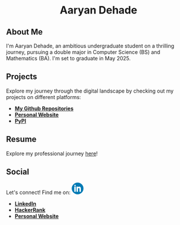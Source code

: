 <h1 align="center">Aaryan Dehade</h1>

## About Me
I'm Aaryan Dehade, an ambitious undergraduate student on a thrilling journey, pursuing a double major in Computer Science (BS) and Mathematics (BA). I'm set to graduate in May 2025.

## Projects
Explore my journey through the digital landscape by checking out my projects on different platforms:
- **[My Github Repositories](https://github.com/dehadeaaryan?tab=repositories)**
- **[Personal Website](https://www.aaryandehade.me/new#projects)**
- **[PyPI](https://pypi.org/user/dehadeaaryan/)**

## Resume
Explore my professional journey [here](https://www.aaryandehade.me/Resume.pdf)!

## Social
Let's connect! Find me on:
<svg enable-background="new 0 0 32 32" height="32px" id="Layer_1" version="1.0" viewBox="0 0 32 32" width="32px" xml:space="preserve" xmlns="http://www.w3.org/2000/svg" xmlns:xlink="http://www.w3.org/1999/xlink"><g><circle clip-rule="evenodd" cx="16" cy="16" fill="#007BB5" fill-rule="evenodd" r="16"/><g><rect fill="#FFFFFF" height="14" width="4" x="7" y="11"/><path d="M20.499,11c-2.791,0-3.271,1.018-3.499,2v-2h-4v14h4v-8c0-1.297,0.703-2,2-2c1.266,0,2,0.688,2,2v8h4v-7    C25,14,24.479,11,20.499,11z" fill="#FFFFFF"/><circle cx="9" cy="8" fill="#FFFFFF" r="2"/></g></g><g/><g/><g/><g/><g/><g/></svg>
- **[LinkedIn](https://www.linkedin.com/in/aaryandehade/)**
- **[HackerRank](https://www.hackerrank.com/profile/dehadeaaryan)**
- **[Personal Website](https://blog.aaryandehade.me/)**
